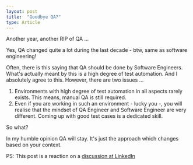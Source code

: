```yaml
---
layout: post
title:  "Goodbye QA?"
type: Article
---
```


Another year, another RIP of QA ...

Yes, QA changed quite a lot during the last decade - btw, same as software engineering!

Often, there is this saying that QA should be done by Software Engineers. What's actually meant by this is a high degree of test automation. And I absolutely agree to this. However, there are two issues ...

1. Environments with high degree of test automation in all aspects rarely exists. This means, manual QA is still required.
2. Even if you are working in such an environment - lucky you -, you will realise that the mindset of QA Engineer and Software Engineer are very different. Coming up with good test cases is a dedicated skill.

So what?

In my humble opinion QA will stay. It's just the approach which changes based on your context.

PS: This post is a reaction on a [discussion at LinkedIn](https://www.linkedin.com/posts/raphaelabauer_qa-engineering-tech-activity-7114493753469403136-nnz3)